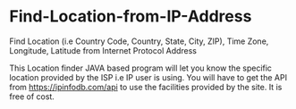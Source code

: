 # Find-Location-from-IP-Address
Find Location (i.e Country Code, Country, State, City, ZIP), Time Zone, Longitude, Latitude from Internet Protocol Address

This Location finder JAVA based program will let you know the specific location provided by the ISP i.e IP user is using.
You will have to get the API from https://ipinfodb.com/api to use the facilities provided by the site. It is free of cost.
